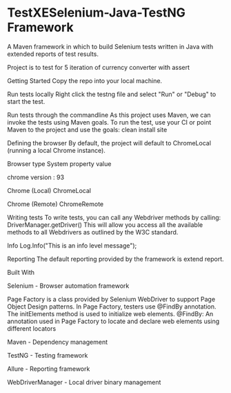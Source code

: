 # TestXESelenium-Java-TestNG Framework
A Maven framework in which to build Selenium tests written in Java with extended reports of test results.

Project is to test for 5 iteration of currency converter with assert

Getting Started
Copy the repo into your local machine.

Run tests locally
Right click the testng file and select "Run" or "Debug" to start the test.

Run tests through the commandline
As this project uses Maven, we can invoke the tests using Maven goals.
To run the test, use your CI or point Maven to the project and use the goals:
clean install site

Defining the browser
By default, the project will default to ChromeLocal (running a local Chrome instance).

Browser type
System property value

chrome version : 93

Chrome (Local)
ChromeLocal


Chrome (Remote)
ChromeRemote


Writing tests
To write tests, you can call any Webdriver methods by calling:
DriverManager.getDriver()
This will allow you access all the available methods to all Webdrivers as outlined by the W3C standard.

Info
Log.Info("This is an info level message");


Reporting
The default reporting provided by the framework is extend report.

Built With

Selenium - Browser automation framework

Page Factory is a class provided by Selenium WebDriver to support Page Object Design patterns. In Page Factory, testers use @FindBy annotation. The initElements method is used to initialize web elements.
@FindBy: An annotation used in Page Factory to locate and declare web elements using different locators

Maven - Dependency management

TestNG - Testing framework

Allure - Reporting framework

WebDriverManager - Local driver binary management

